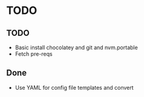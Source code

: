 # TODO
## TODO

* Basic install chocolatey and git and nvm.portable
* Fetch pre-reqs

## Done

* Use YAML for config file templates and convert
